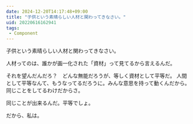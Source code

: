 ```yaml
---
date: 2024-12-20T14:17:48+09:00
title: "子供という素晴らしい人材と関わってきなさい。"
uid: 20220616162941
tags:
 - Component
---
```


子供という素晴らしい人材と関わってきなさい。

人材ってのは、誰かが画一化された「資材」って見てるから言えるんだ。

それを望んだんだろ？　どんな無能だろうが、等しく資材として平等だ。
人間として平等なんて、もうなってるだろうに。みんな意思を持って動くんだから。同じことをしてるわけだからさ。

同じことが出来るんだ。平等でしょ。

だから、私は。